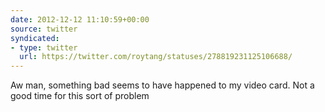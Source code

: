 ```yaml
---
date: 2012-12-12 11:10:59+00:00
source: twitter
syndicated:
- type: twitter
  url: https://twitter.com/roytang/statuses/278819231125106688/
---
```


Aw man, something bad seems to have happened to my video card. Not a good time for this sort of problem